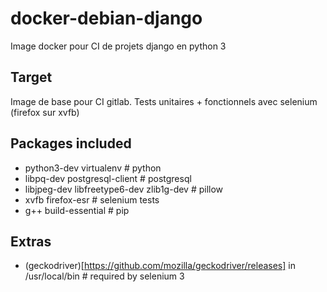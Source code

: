 # docker-debian-django

Image docker pour CI de projets django en python 3

## Target

Image de base pour CI gitlab. Tests unitaires + fonctionnels avec selenium (firefox sur xvfb) 

## Packages included

* python3-dev virtualenv # python
* libpq-dev postgresql-client # postgresql
* libjpeg-dev libfreetype6-dev zlib1g-dev # pillow
* xvfb firefox-esr # selenium tests
* g++ build-essential # pip

## Extras

* (geckodriver)[https://github.com/mozilla/geckodriver/releases] in /usr/local/bin # required by selenium 3
